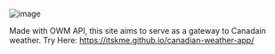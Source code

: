 ![image](https://github.com/user-attachments/assets/0e7cd8b4-03fe-455d-86c3-9072ba62c00a)


Made with OWM API, this site aims to serve as a gateway to Canadain weather. Try Here: https://itskme.github.io/canadian-weather-app/





